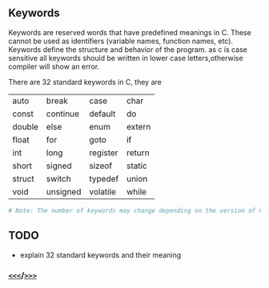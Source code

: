 ## Keywords
Keywords are reserved words that have predefined meanings in C. These cannot be used as identifiers (variable names, function names, etc). Keywords define the structure and behavior of the program. as c is case sensitive all keywords should be written in lower case letters,otherwise compiler will show an error.

There are 32 standard keywords in C, they are

|        |          |          |        |
|--------|----------|----------|--------|
| auto   | break    | case     | char   |
| const  | continue | default  | do     |
| double | else     | enum     | extern |
| float  | for      | goto     | if     |
| int    | long     | register | return |
| short  | signed   | sizeof   | static |
| struct | switch   | typedef  | union  |
| void   | unsigned | volatile | while  |

```bash
# Note: The number of keywords may change depending on the version of C you are using. For example, keywords present in ANSI C are 32 while in C11, it was increased to 44. Moreover, in the latest c23, it is increased to around 54.
```
## TODO
* explain 32 standard keywords and their meaning


###  [`<<<`](punctuators.md)/[`>>>`](string.md)